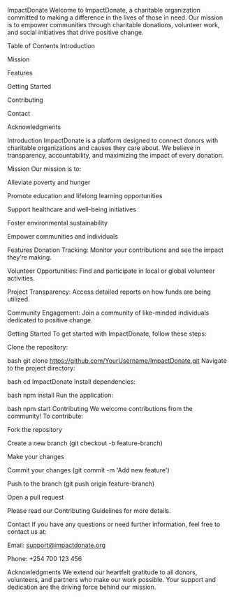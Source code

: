 ImpactDonate
Welcome to ImpactDonate, a charitable organization committed to making a difference in the lives of those in need. Our mission is to empower communities through charitable donations, volunteer work, and social initiatives that drive positive change.

Table of Contents
Introduction

Mission

Features

Getting Started

Contributing

Contact

Acknowledgments

Introduction
ImpactDonate is a platform designed to connect donors with charitable organizations and causes they care about. We believe in transparency, accountability, and maximizing the impact of every donation.

Mission
Our mission is to:

Alleviate poverty and hunger

Promote education and lifelong learning opportunities

Support healthcare and well-being initiatives

Foster environmental sustainability

Empower communities and individuals

Features
Donation Tracking: Monitor your contributions and see the impact they’re making.

Volunteer Opportunities: Find and participate in local or global volunteer activities.

Project Transparency: Access detailed reports on how funds are being utilized.

Community Engagement: Join a community of like-minded individuals dedicated to positive change.

Getting Started
To get started with ImpactDonate, follow these steps:

Clone the repository:

bash
git clone https://github.com/YourUsername/ImpactDonate.git
Navigate to the project directory:

bash
cd ImpactDonate
Install dependencies:

bash
npm install
Run the application:

bash
npm start
Contributing
We welcome contributions from the community! To contribute:

Fork the repository

Create a new branch (git checkout -b feature-branch)

Make your changes

Commit your changes (git commit -m 'Add new feature')

Push to the branch (git push origin feature-branch)

Open a pull request

Please read our Contributing Guidelines for more details.

Contact
If you have any questions or need further information, feel free to contact us at:

Email: support@impactdonate.org

Phone: +254 700 123 456

Acknowledgments
We extend our heartfelt gratitude to all donors, volunteers, and partners who make our work possible. Your support and dedication are the driving force behind our mission.
